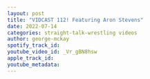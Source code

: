 ```yaml
---
layout: post
title: "VIDCAST 112! Featuring Aron Stevens"
date: 2022-07-14
categories: straight-talk-wrestling videos
author: george-mckay
spotify_track_id: 
youtube_video_id: _Vr_gBN8hsw
apple_track_id: 
youtube_metadata: 
---
```

